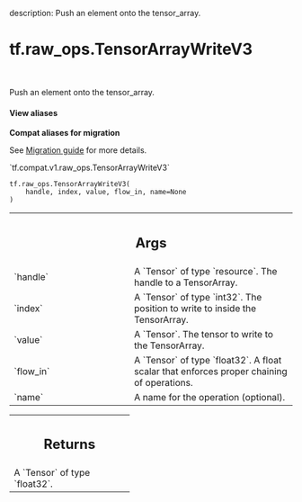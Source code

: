 description: Push an element onto the tensor_array.

<div itemscope itemtype="http://developers.google.com/ReferenceObject">
<meta itemprop="name" content="tf.raw_ops.TensorArrayWriteV3" />
<meta itemprop="path" content="Stable" />
</div>

# tf.raw_ops.TensorArrayWriteV3

<!-- Insert buttons and diff -->

<table class="tfo-notebook-buttons tfo-api nocontent" align="left">

</table>



Push an element onto the tensor_array.

<section class="expandable">
  <h4 class="showalways">View aliases</h4>
  <p>
<b>Compat aliases for migration</b>
<p>See
<a href="https://www.tensorflow.org/guide/migrate">Migration guide</a> for
more details.</p>
<p>`tf.compat.v1.raw_ops.TensorArrayWriteV3`</p>
</p>
</section>

<pre class="devsite-click-to-copy prettyprint lang-py tfo-signature-link">
<code>tf.raw_ops.TensorArrayWriteV3(
    handle, index, value, flow_in, name=None
)
</code></pre>



<!-- Placeholder for "Used in" -->


<!-- Tabular view -->
 <table class="responsive fixed orange">
<colgroup><col width="214px"><col></colgroup>
<tr><th colspan="2"><h2 class="add-link">Args</h2></th></tr>

<tr>
<td>
`handle`
</td>
<td>
A `Tensor` of type `resource`. The handle to a TensorArray.
</td>
</tr><tr>
<td>
`index`
</td>
<td>
A `Tensor` of type `int32`.
The position to write to inside the TensorArray.
</td>
</tr><tr>
<td>
`value`
</td>
<td>
A `Tensor`. The tensor to write to the TensorArray.
</td>
</tr><tr>
<td>
`flow_in`
</td>
<td>
A `Tensor` of type `float32`.
A float scalar that enforces proper chaining of operations.
</td>
</tr><tr>
<td>
`name`
</td>
<td>
A name for the operation (optional).
</td>
</tr>
</table>



<!-- Tabular view -->
 <table class="responsive fixed orange">
<colgroup><col width="214px"><col></colgroup>
<tr><th colspan="2"><h2 class="add-link">Returns</h2></th></tr>
<tr class="alt">
<td colspan="2">
A `Tensor` of type `float32`.
</td>
</tr>

</table>

